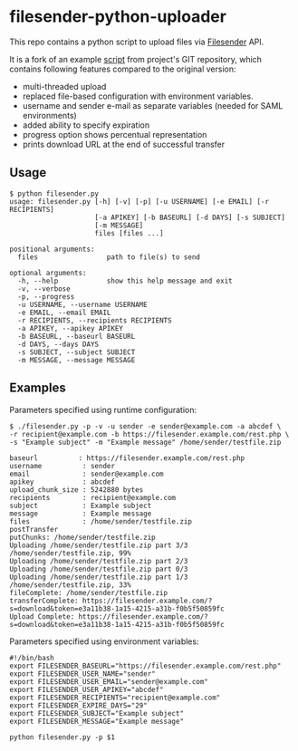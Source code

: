 # filesender-python-uploader

This repo contains a python script to upload files via [Filesender](https://filesender.org/) API.

It is a fork of an example [script](https://github.com/filesender/filesender/blob/893286587656d4bb7c413cbd4c40fca59f710e09/scripts/client/filesender.py) from project's GIT repository, which contains following features compared to the original version:
- multi-threaded upload
- replaced file-based configuration with environment variables.
- username and sender e-mail as separate variables (needed for SAML environments)
- added ability to specify expiration
- progress option shows percentual representation
- prints download URL at the end of successful transfer

## Usage

```
$ python filesender.py
usage: filesender.py [-h] [-v] [-p] [-u USERNAME] [-e EMAIL] [-r RECIPIENTS]
                     [-a APIKEY] [-b BASEURL] [-d DAYS] [-s SUBJECT]
                     [-m MESSAGE]
                     files [files ...]

positional arguments:
  files                 path to file(s) to send

optional arguments:
  -h, --help            show this help message and exit
  -v, --verbose
  -p, --progress
  -u USERNAME, --username USERNAME
  -e EMAIL, --email EMAIL
  -r RECIPIENTS, --recipients RECIPIENTS
  -a APIKEY, --apikey APIKEY
  -b BASEURL, --baseurl BASEURL
  -d DAYS, --days DAYS
  -s SUBJECT, --subject SUBJECT
  -m MESSAGE, --message MESSAGE

```

## Examples
Parameters specified using runtime configuration:

```
$ ./filesender.py -p -v -u sender -e sender@example.com -a abcdef \
-r recipient@example.com -b https://filesender.example.com/rest.php \
-s "Example subject" -m "Example message" /home/sender/testfile.zip

baseurl          : https://filesender.example.com/rest.php
username          : sender
email             : sender@example.com
apikey            : abcdef
upload_chunk_size : 5242880 bytes
recipients        : recipient@example.com
subject           : Example subject
message           : Example message
files             : /home/sender/testfile.zip
postTransfer
putChunks: /home/sender/testfile.zip
Uploading /home/sender/testfile.zip part 3/3
/home/sender/testfile.zip, 99%
Uploading /home/sender/testfile.zip part 2/3
Uploading /home/sender/testfile.zip part 0/3
Uploading /home/sender/testfile.zip part 1/3
/home/sender/testfile.zip, 33%
fileComplete: /home/sender/testfile.zip
transferComplete: https://filesender.example.com/?s=download&token=e3a11b38-1a15-4215-a31b-f0b5f50859fc
Upload Complete: https://filesender.example.com/?s=download&token=e3a11b38-1a15-4215-a31b-f0b5f50859fc
```

Parameters specified using environment variables:
```
#!/bin/bash
export FILESENDER_BASEURL="https://filesender.example.com/rest.php"
export FILESENDER_USER_NAME="sender"
export FILESENDER_USER_EMAIL="sender@example.com"
export FILESENDER_USER_APIKEY="abcdef"
export FILESENDER_RECIPIENTS="recipient@example.com"
export FILESENDER_EXPIRE_DAYS="29"
export FILESENDER_SUBJECT="Example subject"
export FILESENDER_MESSAGE="Example message"

python filesender.py -p $1
````
